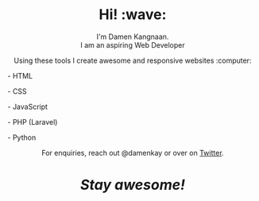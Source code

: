 <h1 align='center'> Hi! :wave:</h1>
<p align='center'>
I'm Damen Kangnaan. <br> I am an aspiring Web Developer 
</p>
<p align= 'center'>Using these tools I create awesome and responsive websites :computer:</p>
<p>- HTML </p>
<p>- CSS</p>
<p>- JavaScript</p>
<p>- PHP (Laravel)</p>
<p>- Python</p>

<p align='center'>For enquiries, reach out @damenkay or over on <a href="https://twitter.com/damenkay">Twitter</a>.</p>

<h1 align='center'><i>Stay awesome!</i></h1>


